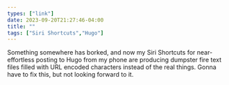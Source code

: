 ```yaml
---
types: ["link"]
date: 2023-09-20T21:27:46-04:00
title: ""
tags: ["Siri Shortcuts","Hugo"]
---
```

Something somewhere has borked, and now my Siri Shortcuts for near-effortless posting to Hugo from my phone are producing dumpster fire text files filled with URL encoded characters instead of the real things. Gonna have to fix this, but not looking forward to it.
